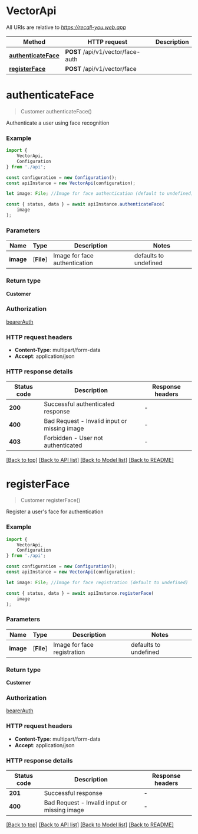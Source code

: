 # VectorApi

All URIs are relative to *https://recall-you.web.app*

|Method | HTTP request | Description|
|------------- | ------------- | -------------|
|[**authenticateFace**](#authenticateface) | **POST** /api/v1/vector/face-auth | |
|[**registerFace**](#registerface) | **POST** /api/v1/vector/face | |

# **authenticateFace**
> Customer authenticateFace()

Authenticate a user using face recognition

### Example

```typescript
import {
    VectorApi,
    Configuration
} from './api';

const configuration = new Configuration();
const apiInstance = new VectorApi(configuration);

let image: File; //Image for face authentication (default to undefined)

const { status, data } = await apiInstance.authenticateFace(
    image
);
```

### Parameters

|Name | Type | Description  | Notes|
|------------- | ------------- | ------------- | -------------|
| **image** | [**File**] | Image for face authentication | defaults to undefined|


### Return type

**Customer**

### Authorization

[bearerAuth](../README.md#bearerAuth)

### HTTP request headers

 - **Content-Type**: multipart/form-data
 - **Accept**: application/json


### HTTP response details
| Status code | Description | Response headers |
|-------------|-------------|------------------|
|**200** | Successful authenticated response |  -  |
|**400** | Bad Request - Invalid input or missing image |  -  |
|**403** | Forbidden - User not authenticated |  -  |

[[Back to top]](#) [[Back to API list]](../README.md#documentation-for-api-endpoints) [[Back to Model list]](../README.md#documentation-for-models) [[Back to README]](../README.md)

# **registerFace**
> Customer registerFace()

Register a user\'s face for authentication

### Example

```typescript
import {
    VectorApi,
    Configuration
} from './api';

const configuration = new Configuration();
const apiInstance = new VectorApi(configuration);

let image: File; //Image for face registration (default to undefined)

const { status, data } = await apiInstance.registerFace(
    image
);
```

### Parameters

|Name | Type | Description  | Notes|
|------------- | ------------- | ------------- | -------------|
| **image** | [**File**] | Image for face registration | defaults to undefined|


### Return type

**Customer**

### Authorization

[bearerAuth](../README.md#bearerAuth)

### HTTP request headers

 - **Content-Type**: multipart/form-data
 - **Accept**: application/json


### HTTP response details
| Status code | Description | Response headers |
|-------------|-------------|------------------|
|**201** | Successful response |  -  |
|**400** | Bad Request - Invalid input or missing image |  -  |

[[Back to top]](#) [[Back to API list]](../README.md#documentation-for-api-endpoints) [[Back to Model list]](../README.md#documentation-for-models) [[Back to README]](../README.md)

